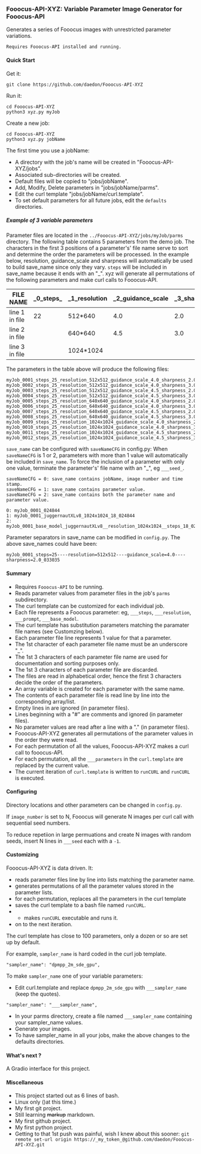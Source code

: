 ### Fooocus-API-XYZ: Variable Parameter Image Generator for Fooocus-API
Generates a series of Fooocus images with unrestricted parameter variations. 

`Requires Fooocus-API installed and running.`


#### Quick Start


Get it:
```
git clone https://github.com/daedon/Fooocus-API-XYZ
```
Run it:
```
cd Fooocus-API-XYZ
python3 xyz.py myJob

```
Create a new job:
```
cd Fooocus-API-XYZ
python3 xyz.py jobName

```
The first time you use a jobName:
* A directory with the job's name will be created in "Fooocus-API-XYZ/jobs".
* Associated sub-directories will be created.
* Default files will be copied to "jobs/jobName".
* Add, Modify, Delete parameters in "jobs/jobName/parms".
* Edit the curl template "jobs/jobName/curl.template".
* To set default parameters for all future jobs, edit the `defaults` directories.

##### Example of 3 variable parameters

Parameter files are located in the `../Fooocus-API-XYZ/jobs/myJob/parms` directory. The following table contains 5 parameters from the demo job.
The characters in the first 3 positions of a parameter's' file name serve to sort and determine the order the parameters will be processed.
In the example below, resolution, guidance_scale and sharpness will automatically be used to build save_name since only they vary. 
`steps` will be included in save_name because it ends with an "_".
xyz will generate all permutations of the following parameters and make curl calls to Fooocus-API. 

| FILE NAME       | _0_steps\_       | _1_resolution    |_2_guidance_scale|  _3_sharpness | ___image_number |
| ----------------| ---------------- | ---------------- |---------------- |----------------|---------------- |
| line 1 in file  | 22               |   512*640        | 4.0             |  2.0           |      1          |
| line 2 in file  |                  |   640*640        | 4.5             |  3.0           |                 |
| line 3 in file  |                  | 1024*1024        |                 |                |                 |

The parameters in the table above will produce the following files:
```
myJob_0001_steps_25_resolution_512x512_guidance_scale_4.0_sharpness_2.0_033035
myJob_0002_steps_25_resolution_512x512_guidance_scale_4.0_sharpness_3.0_033035
myJob_0003_steps_25_resolution_512x512_guidance_scale_4.5_sharpness_2.0_033035
myJob_0004_steps_25_resolution_512x512_guidance_scale_4.5_sharpness_3.0_033035
myJob_0005_steps_25_resolution_640x640_guidance_scale_4.0_sharpness_2.0_033035
myJob_0006_steps_25_resolution_640x640_guidance_scale_4.0_sharpness_3.0_033035
myJob_0007_steps_25_resolution_640x640_guidance_scale_4.5_sharpness_2.0_033035
myJob_0008_steps_25_resolution_640x640_guidance_scale_4.5_sharpness_3.0_033035
myJob_0009_steps_25_resolution_1024x1024_guidance_scale_4.0_sharpness_2.0_033035
myJob_0010_steps_25_resolution_1024x1024_guidance_scale_4.0_sharpness_3.0_033035
myJob_0011_steps_25_resolution_1024x1024_guidance_scale_4.5_sharpness_2.0_033035
myJob_0012_steps_25_resolution_1024x1024_guidance_scale_4.5_sharpness_3.0_033035
```

`save_name` can be configured with `saveNameCFG` in config.py:
When `saveNameCFG` is 1 or 2, parameters with more than 1 value will automatically be included in `save_name`.
To force the inclusion of a parameter with only one value, terminate the parameter's' file name with an "_", eg `___seed_`.
```
saveNameCFG = 0: save_name contains jobName, image number and time stamp. 
saveNameCFG = 1: save_name contains parameter value.
saveNameCFG = 2: save_name contains both the parameter name and parameter value.

0: myJob_0001_024844
1: myJob_0001_juggernautXLv8_1024x1024_18_024844
2: myJob_0001_base_model_juggernautXLv8__resolution_1024x1024__steps_18_024844
```
Parameter separators in save_name can be modified in `config.py`. The above save_names could have been:
```
myJob_0001_steps=25----resolution=512x512----guidance_scale=4.0----sharpness=2.0_033035
```
#### Summary
* Requires `Fooocus-API` to be running.
* Reads parameter values from parameter files in the job's `parms` subdirectory.
* The curl template can be customized for each individual job.
* Each file represents a Fooocus parameter: eg, `___steps`, `___resolution`, `___prompt`, `___base_model`.
* The curl template has substitution parameters matching the paramater file names (see Customzing below).
* Each parameter file line represents 1 value for that a parameter.
* The 1st character of each parameter file name must be an underscore "_".
* The 1st 3 characters of each parameter file name are used for documentation and sorting purposes only. 
* The 1st 3 characters of each parameter file are discarded.
* The files are read in alphabetical order, hence the first 3 characters decide the order of the parameters.
* An array variable is created for each parameter with the same name.
* The contents of each parameter file is read line by line into the corresponding array/list.
* Empty lines in are ignored (in parameter files).
* Lines beginning with a "#" are comments and ignored (in parameter files).
* No parameter values are read after a line with a "." (in parameter files).
* Fooocus-API-XYZ generates all permutations of the parameter values in the order they were read.
* For each permutation of all the values, Fooocus-API-XYZ makes a curl call to fooocus-API.
* For each permutation, all the `___parameters` in the `curl.template` are replaced by the current value.
* The current iteration of `curl.template` is written to `runCURL` and `runCURL` is executed.

#### Configuring

Directory locations and other parameters can be changed in `config.py`.

If `image_number` is set to N, Fooocus will generate N images per curl call with sequential seed numbers.

To reduce repetiion in large permuations and create N images with random seeds, insert N lines in `___seed` each with a `-1`.


#### Customizing

Fooocus-API-XYZ is data driven. It:
* reads parameter files line by line into lists matching the parameter name.
* generates permutations of all the parameter values stored in the parameter lists.
* for each permutation, replaces all the parameters in the curl template
* saves the curl template to a bash file named `runCURL`.
* * makes `runCURL` executable and runs it.
* on to the next iteration.


The curl template has close to 100 parameters, only a dozen or so are set up by default.

For example, `sampler_name` is hard coded in the curl job template. 

```
"sampler_name": "dpmpp_2m_sde_gpu",
```

To make `sampler_name` one of your variable parameters:
* Edit curl.template and replace `dpmpp_2m_sde_gpu` with `___sampler_name` (keep the quotes).
```
"sampler_name": "___sampler_name",
```
* In your parms directory, create a file named `___sampler_name` containing your sampler_name values.
* Generate your images.
* To have sampler_name in all your jobs, make the above changes to the defaults directories.

#### What's next ?

A Gradio interface for this project.

#### Miscellaneous
* This project started out as 6 lines of bash.
* Linux only ()at this time.)
* My first git project.
* Still learning ~~markup~~ markdown.
* My first github project.
* My first python project.
* Getting to that 1st push was painful, wish I knew about this sooner:
`git remote set-url origin https://_my_token_@github.com/daedon/Fooocus-API-XYZ.git`

